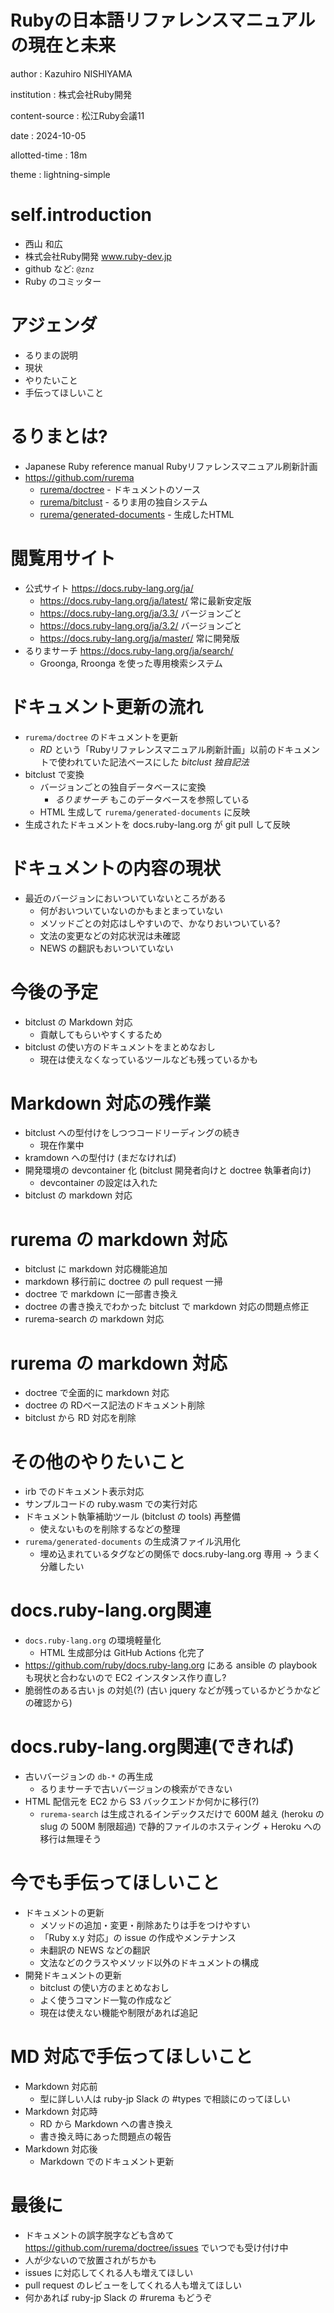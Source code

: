 # Rubyの日本語リファレンスマニュアルの現在と未来

author
:   Kazuhiro NISHIYAMA

institution
:   株式会社Ruby開発

content-source
:   松江Ruby会議11

date
:   2024-10-05

allotted-time
:   18m

theme
:   lightning-simple

# self.introduction

- 西山 和広
- 株式会社Ruby開発 www.ruby-dev.jp
- github など: `@znz`
- Ruby のコミッター

# アジェンダ

- るりまの説明
- 現状
- やりたいこと
- 手伝ってほしいこと

# るりまとは?

- Japanese Ruby reference manual
  Rubyリファレンスマニュアル刷新計画
- <https://github.com/rurema>
  - [rurema/doctree](https://github.com/rurema/doctree) - ドキュメントのソース
  - [rurema/bitclust](https://github.com/rurema/bitclust) - るりま用の独自システム
  - [rurema/generated-documents](https://github.com/rurema/generated-documents) - 生成したHTML

# 閲覧用サイト

- 公式サイト <https://docs.ruby-lang.org/ja/>
  - <https://docs.ruby-lang.org/ja/latest/> 常に最新安定版
  - <https://docs.ruby-lang.org/ja/3.3/> バージョンごと
  - <https://docs.ruby-lang.org/ja/3.2/> バージョンごと
  - <https://docs.ruby-lang.org/ja/master/> 常に開発版
- るりまサーチ <https://docs.ruby-lang.org/ja/search/>
  - Groonga, Rroonga を使った専用検索システム

# ドキュメント更新の流れ

- `rurema/doctree` のドキュメントを更新
  - *RD* という「Rubyリファレンスマニュアル刷新計画」以前のドキュメントで使われていた記法ベースにした *bitclust 独自記法*
- bitclust で変換
  - バージョンごとの独自データベースに変換
    - *るりまサーチ* もこのデータベースを参照している
  - HTML 生成して `rurema/generated-documents` に反映
- 生成されたドキュメントを docs.ruby-lang.org が git pull して反映

# ドキュメントの内容の現状

- 最近のバージョンにおいついていないところがある
  - 何がおいついていないのかもまとまっていない
  - メソッドごとの対応はしやすいので、かなりおいついている?
  - 文法の変更などの対応状況は未確認
  - NEWS の翻訳もおいついていない

# 今後の予定

- bitclust の Markdown 対応
  - 貢献してもらいやすくするため
- bitclust の使い方のドキュメントをまとめなおし
  - 現在は使えなくなっているツールなども残っているかも

# Markdown 対応の残作業

- bitclust への型付けをしつつコードリーディングの続き
  - 現在作業中
- kramdown への型付け (まだなければ)
- 開発環境の devcontainer 化 (bitclust 開発者向けと doctree 執筆者向け)
  - devcontainer の設定は入れた
- bitclust の markdown 対応

# rurema の markdown 対応

- bitclust に markdown 対応機能追加
- markdown 移行前に doctree の pull request 一掃
- doctree で markdown に一部書き換え
- doctree の書き換えでわかった bitclust で markdown 対応の問題点修正
- rurema-search の markdown 対応

# rurema の markdown 対応

- doctree で全面的に markdown 対応
- doctree の RDベース記法のドキュメント削除
- bitclust から RD 対応を削除

# その他のやりたいこと

- irb でのドキュメント表示対応
- サンプルコードの ruby.wasm での実行対応
- ドキュメント執筆補助ツール (bitclust の tools) 再整備
  - 使えないものを削除するなどの整理
- `rurema/generated-documents` の生成済ファイル汎用化
  - 埋め込まれているタグなどの関係で docs.ruby-lang.org 専用 → うまく分離したい

# docs.ruby-lang.org関連

- `docs.ruby-lang.org` の環境軽量化
  - HTML 生成部分は GitHub Actions 化完了
- <https://github.com/ruby/docs.ruby-lang.org>
  にある ansible の playbook も現状と合わないので EC2 インスタンス作り直し?
- 脆弱性のある古い js の対処(?) (古い jquery などが残っているかどうかなどの確認から)

# docs.ruby-lang.org関連(できれば)

- 古いバージョンの `db-*` の再生成
  - るりまサーチで古いバージョンの検索ができない
- HTML 配信元を EC2 から S3 バックエンドか何かに移行(?)
  - `rurema-search` は生成されるインデックスだけで 600M 越え (heroku の slug の 500M 制限超過) で静的ファイルのホスティング + Heroku への移行は無理そう

# 今でも手伝ってほしいこと

- ドキュメントの更新
  - メソッドの追加・変更・削除あたりは手をつけやすい
  - 「Ruby x.y 対応」の issue の作成やメンテナンス
  - 未翻訳の NEWS などの翻訳
  - 文法などのクラスやメソッド以外のドキュメントの構成
- 開発ドキュメントの更新
  - bitclust の使い方のまとめなおし
  - よく使うコマンド一覧の作成など
  - 現在は使えない機能や制限があれば追記

# MD 対応で手伝ってほしいこと

- Markdown 対応前
  - 型に詳しい人は ruby-jp Slack の #types で相談にのってほしい
- Markdown 対応時
  - RD から Markdown への書き換え
  - 書き換え時にあった問題点の報告
- Markdown 対応後
  - Markdown でのドキュメント更新

# 最後に

- ドキュメントの誤字脱字なども含めて
  <https://github.com/rurema/doctree/issues>
  でいつでも受け付け中
- 人が少ないので放置されがちかも
- issues に対応してくれる人も増えてほしい
- pull request のレビューをしてくれる人も増えてほしい
- 何かあれば ruby-jp Slack の #rurema もどうぞ
